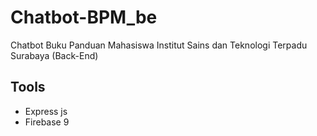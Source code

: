 # Chatbot-BPM_be
Chatbot Buku Panduan Mahasiswa Institut Sains dan Teknologi Terpadu Surabaya (Back-End)

## Tools
- Express js
- Firebase 9